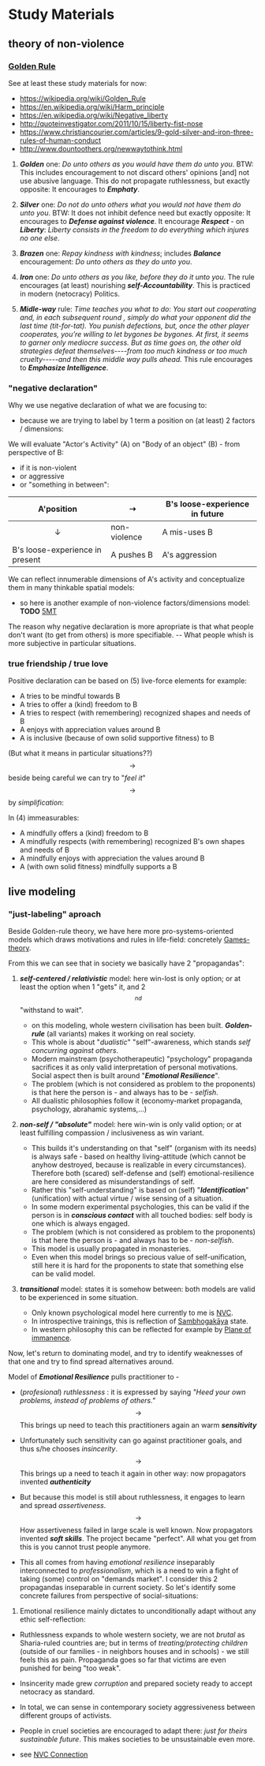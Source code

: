 # Study Materials

## theory of non-violence

### [Golden Rule](https://en.wikipedia.org/wiki/Golden_Rule)

See at least these study materials for now:
- https://wikipedia.org/wiki/Golden_Rule
- https://en.wikipedia.org/wiki/Harm_principle
- https://en.wikipedia.org/wiki/Negative_liberty
- http://quoteinvestigator.com/2011/10/15/liberty-fist-nose
- https://www.christiancourier.com/articles/9-gold-silver-and-iron-three-rules-of-human-conduct
- http://www.dountoothers.org/newwaytothink.html

1. ***Golden*** one: *Do unto others as you would have them do unto you*. BTW: This includes encouragement to not discard others' opinions [and] not use abusive language. This do not propagate ruthlessness, but exactly opposite: It encourages to ***Emphaty***.

2. ***Silver*** one: *Do not do unto others what you would not have them do unto you*. BTW: It does not inhibit defence need but exactly opposite: It encourages to ***Defense against violence***. It encourage ***Respect*** - on ***Liberty***: *Liberty consists in the freedom to do everything which injures no one else*.

3. ***Brazen*** one: *Repay kindness with kindness*; includes ***Balance*** encouragement: *Do unto others as they do unto you*.

4. ***Iron*** one: *Do unto others as you like, before they do it unto you*. The rule encourages (at least) nourishing ***self-Accountability***. This is practiced in modern (netocracy) Politics.

5. ***Midle-way*** rule: *Time teaches you what to do*: *You start out cooperating and, in each subsequent round , simply do what your opponent did the last time (tit-for-tat). You punish defections, but, once the other player cooperates, you’re willing to let bygones be bygones. At first, it seems to garner only mediocre success. But as time goes on, the other old strategies defeat themselves----from too much kindness or too much cruelty-----and then this middle way pulls ahead.* This rule encourages to ***Emphasize Intelligence***.

### "negative declaration"
Why we use negative declaration of what we are focusing to:

- because we are trying to label by 1 term a position on (at least) 2 factors / dimensions:

We will evaluate "Actor's Activity" (A) on "Body of an object" (B) - from perspective of B:

- if it is non-violent
- or aggressive
- or "something in between":

| A'position | $$\dashrightarrow$$ | B's loose-experience in future |
| --- | --- | --- |
| $$\downarrow$$ | non-violence | A mis-uses B |
| B's loose-experience in present | A pushes B | A's aggression |

We can reflect innumerable dimensions of A's activity and conceptualize them in many thinkable spatial models:

- so here is another example of non-violence factors/dimensions model: **TODO** [5MT](http://plumvillage.org/mindfulness-practice/the-5-mindfulness-trainings)

The reason why negative declaration is more apropriate is that what people don't want (to get from others) is more specifiable. -- What people whish is more subjective in particular situations.

### true friendship / true love
Positive declaration can be based on (5) live-force elements for example:

- A tries to be mindful towards B
- A tries to offer a (kind) freedom to B
- A tries to respect (with remembering) recognized shapes and needs of B
- A enjoys with appreciation values around B
- A is inclusive (because of own solid supportive fitness) to B

(But what it means in particular situations??)
$$\rightarrow$$ beside being careful we can try to "*feel it*" $$\rightarrow$$ by *simplification*:

In (4) immeasurables:
- A mindfully offers a (kind) freedom to B
- A mindfully respects (with remembering) recognized B's own shapes and needs of B
- A mindfully enjoys with appreciation the values around B
- A (with own solid fitness) mindfully supports a B


## live modeling
### "just-labeling" aproach

Beside Golden-rule theory, we have here more pro-systems-oriented models which draws motivations and rules in life-field: concretely [Games-theory](https://en.wikipedia.org/wiki/Game_theory).

From this we can see that in society we basically have 2 "propagandas":

1. ***self-centered / relativistic*** model: here win-lost is only option; or at least the option when 1 "gets" it, and 2$$^{nd}$$ "withstand to wait". 
   - on this modeling, whole western civilisation has been built. ***Golden-rule*** (all variants) makes it working on real society.
   - This whole is about "*dualistic*" "self"-awareness, which stands  *self concurring against others*.
   - Modern mainstream (psychotherapeutic) "psychology" propaganda sacrifices it as only valid interpretation of personal motivations. Social aspect then is built around "***Emotional Resilience***".
   - The problem (which is not considered as problem to the proponents) is that here the person is - and always has to be - *selfish*.
   - All dualistic philosophies follow it (economy-market propaganda, psychology, abrahamic systems,...)


2. ***non-self / "absolute"*** model: here win-win is only valid option; or at least fulfilling compassion / inclusiveness as win variant.
   - This builds it's understanding on that "self" (organism with its needs) is always safe - based on healthy living-attitude (which cannot be anyhow destroyed, because is realizable in every circumstances). Therefore both (scared) self-defense and (self) emotional-resilience are here considered as misunderstandings of self.
   - Rather this "self-understanding" is based on (self) "***Identification***" (unification) with actual virtue / wise sensing of a situation.
   - In some modern experimental psychologies, this can be valid if the person is in ***conscious contact*** with all touched bodies: self body is one which is always engaged.
   - The problem (which is not considered as problem to the proponents) is that here the person is - and always has to be - *non-selfish*.
   - This model is usually propagated in monasteries.
   - Even when this model brings so precious value of self-unification, still here it is hard for the proponents to state that something else can be valid model.


3. ***transitional*** model: states it is somehow between: both models are valid to be experienced in some situation.
   - Only known psychological model here currently to me is [NVC](cnvc.org).
   - In introspective trainings, this is reflection of [Sambhogakāya](https://en.wikipedia.org/wiki/Sambhogakāya) state.
   - In western philosophy this can be reflected for example by [Plane of immanence](https://en.wikipedia.org/wiki/Plane_of_immanence).


Now, let's return to dominating model, and try to identify weaknesses of that one and try to find spread alternatives around.

Model of ***Emotional Resilience*** pulls practitioner to -

- (*profesional*) *ruthlessness* : it is expressed by saying *"Heed your own problems, instead of problems of others."*
  $$\rightarrow$$ This brings up need to teach this practitioners again an warm ***sensitivity***

- Unfortunately such sensitivity can go against practitioner goals, and thus s/he chooses *insincerity*.
  $$\rightarrow$$ This brings up a need to teach it again in other way: now propagators invented ***authenticity***

- But because this model is still about ruthlessness, it engages to learn and spread *assertiveness*.
  $$\rightarrow$$ How assertiveness failed in large scale is well known. Now propagators invented ***soft skills***. The project became "perfect". All what you get from this is you cannot trust people anymore.


- This all comes from having *emotional resilience* inseparably interconnected to *professionalism*, which is a need to win a fight of taking (some) control on "demands market". I consider this 2 propagandas inseparable in current society. So let's identify some concrete failures from perspective of social-situations:

1. Emotional resilience mainly dictates to unconditionally adapt without any ethic self-reflection:
- Ruthlessness expands to whole western society, we are not *brutal* as Sharia-ruled countries are; but in terms of *treating/protecting children* (outside of our families - in neighbors houses and in schools) - we still feels this as pain. Propaganda goes so far that victims are even punished for being "too weak".
- Insincerity made grew *corruption* and prepared society ready to accept netocracy as standard.
- In total, we can sense in contemporary society aggressiveness between different groups of activists. 
- People in cruel societies are encouraged to adapt there: *just for theirs sustainable future*. This makes societies to be unsustainable even more.

- see [NVC Connection](http://en.nvcwiki.com/index.php/Underlying_Concepts_of_Compassionate_Communication)
